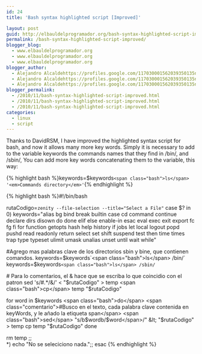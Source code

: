 ```yaml
---
id: 24
title: 'Bash syntax highlighted script [Improved]'

layout: post
guid: http://elbauldelprogramador.org/bash-syntax-highlighted-script-improved/
permalink: /bash-syntax-highlighted-script-improved/
blogger_blog:
  - www.elbauldelprogramador.org
  - www.elbauldelprogramador.org
  - www.elbauldelprogramador.org
blogger_author:
  - Alejandro Alcaldehttps://profiles.google.com/117030001562039350135noreply@blogger.com
  - Alejandro Alcaldehttps://profiles.google.com/117030001562039350135noreply@blogger.com
  - Alejandro Alcaldehttps://profiles.google.com/117030001562039350135noreply@blogger.com
blogger_permalink:
  - /2010/11/bash-syntax-highlighted-script-improved.html
  - /2010/11/bash-syntax-highlighted-script-improved.html
  - /2010/11/bash-syntax-highlighted-script-improved.html
categories:
  - linux
  - script
---
```

<p lang="en">
  Thanks to DavidRSM, I have improved the highlighted syntax script for bash, and now it allows many more key words. Simply it is necessary to add to the variable keywords the commands names that they find in /bin/, and /sbin/, You can add more key words concatenating them to the variable, this way:
</p>

{% highlight bash %}keywords=$keywords`<span class="bash">ls</span> '<em>Commands directory</em>'`{% endhighlight %}



{% highlight bash %}<span class="path">#!/bin/bash</span>

rutaCodigo=`zenity --file-selection --title="Select a File"`
<span class="bash">case</span> $? in
0)
  keywords="<span class="bash">alias</span> <span class="bash">bg</span> <span class="bash">bind</span> <span class="bash">break</span> <span class="bash">builtin</span> <span class="bash">case</span> <span class="bash">cd</span> <span class="bash">command</span> <span class="bash">continue</span> <span class="bash">declare</span> <span class="bash">dirs</span> <span class="bash">disown</span> <span class="bash">do</span> <span class="bash">done</span> <span class="bash">elif</span> <span class="bash">else</span> <span class="bash">enable-in</span> <span class="bash">esac</span> <span class="bash">eval</span> <span class="bash">exec</span> <span class="bash">exit</span> <span class="bash">export</span> <span class="bash">fc</span> <span class="bash">fg</span> <span class="bash">fi</span> <span class="bash">for</span> <span class="bash">function</span> <span class="bash">getopts</span> <span class="bash">hash</span> <span class="bash">help</span> <span class="bash">history</span> <span class="bash">if</span> <span class="bash">jobs</span> <span class="bash">let</span> <span class="bash">local</span> <span class="bash">logout</span> <span class="bash">popd</span> <span class="bash">pushd</span> <span class="bash">read</span> <span class="bash">readonly</span> <span class="bash">return</span> <span class="bash">select</span> <span class="bash">set</span> <span class="bash">shift</span> <span class="bash">suspend</span> <span class="bash">test</span> <span class="bash">then</span> <span class="bash">time</span> <span class="bash">times</span> <span class="bash">trap</span> <span class="bash">type</span> <span class="bash">typeset</span> <span class="bash">ulimit</span> <span class="bash">umask</span> <span class="bash">unalias</span> <span class="bash">unset</span> <span class="bash">until</span> <span class="bash">wait</span> <span class="bash">while</span>"
 
 <span class="comentario">#Agrego mas palabras clave de los directorios sbin y bine, que contienen comandos.</span>
 keywords=$keywords`<span class="bash">ls</span> /bin/`
 keywords=$keywords`<span class="bash">ls</span> /sbin/` 
 
 <span class="comentario"># Para lo comentarios, el & hace que se escriba lo que coincidio con el patron</span>
 <span class="bash">sed</span> 's/#.*/<span class="comentario">&</span>/' &lt; "$rutaCodigo" > temp
 <span class="bash">cp</span> temp "$rutaCodigo"
 
  <span class="bash">for</span> word in $keywords
  <span class="bash">do</span>
    <span class="comentario">#Busco en el texto, cada palabra clave contenida en keyWords, y le añado la etiqueta span</span>
    <span class="bash">sed</span> "s/b$wordb/<span class="bash">$word</span>/" &lt; "$rutaCodigo" > temp
    <span class="bash">cp</span> temp "$rutaCodigo"
  <span class="bash">done</span>
  
  <span class="bash">rm</span> temp
  ;;            
*)
  <span class="bash">echo</span> "No se seleciciono nada.";;
<span class="bash">esac</span>
{% endhighlight %}</p> 

